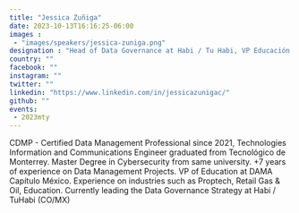 ```yaml
---
title: "Jessica Zuñiga"
date: 2023-10-13T16:16:25-06:00
images : 
 - "images/speakers/jessica-zuniga.png"
designation : "Head of Data Governance at Habi / Tu Habi, VP Educación DAMA Capítulo México"
country: ""
facebook: ""
instagram: ""
twitter: ""
linkedin: "https://www.linkedin.com/in/jessicazunigac/"
github: ""
events: 
 - 2023mty
---
```


CDMP - Certified Data Management Professional since 2021, Technologies Information and Communications Engineer  graduated from Tecnológico de Monterrey. Master Degree in Cybersecurity from same university. +7 years of experience on Data Management Projects. VP of Education at DAMA Capítulo México. Experience on industries such as Proptech, Retail Gas & Oil, Education. Currently leading the Data Governance Strategy at Habi / TuHabi (CO/MX)
